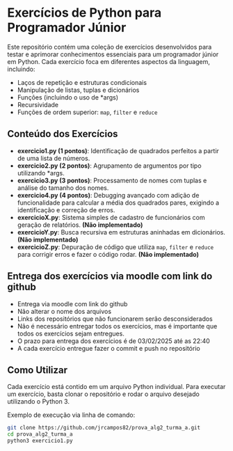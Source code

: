 # Exercícios de Python para Programador Júnior

Este repositório contém uma coleção de exercícios desenvolvidos para testar e aprimorar conhecimentos essenciais para um programador júnior em Python. Cada exercício foca em diferentes aspectos da linguagem, incluindo:

- Laços de repetição e estruturas condicionais
- Manipulação de listas, tuplas e dicionários
- Funções (incluindo o uso de *args)
- Recursividade
- Funções de ordem superior: `map`, `filter` e `reduce`

## Conteúdo dos Exercícios

- **exercicio1.py (1 pontos)**: Identificação de quadrados perfeitos a partir de uma lista de números.
- **exercicio2.py (2 pontos)**: Agrupamento de argumentos por tipo utilizando *args.
- **exercicio3.py (3 pontos)**: Processamento de nomes com tuplas e análise do tamanho dos nomes.
- **exercicio4.py (4 pontos)**: Debugging avançado com adição de funcionalidade para calcular a média dos quadrados pares, exigindo a identificação e correção de erros.
- **exercicioX.py**: Sistema simples de cadastro de funcionários com geração de relatórios. **(Não implementado)**
- **exercicioY.py**: Busca recursiva em estruturas aninhadas em dicionários. **(Não implementado)**
- **exercicioZ.py**: Depuração de código que utiliza `map`, `filter` e `reduce` para corrigir erros e fazer o código rodar. **(Não implementado)**

## Entrega dos exercícios via moodle com link do github

- Entrega via moodle com link do github
- Não alterar o nome dos arquivos
- Links dos repositórios que não funcionarem serão desconsiderados
- Não é necessário entregar todos os exercícios, mas é importante que todos os exercícios sejam entregues.
- O prazo para entrega dos exercícios é de 03/02/2025 até as 22:40
- A cada exercício entregue fazer o commit e push no repositório


## Como Utilizar

Cada exercício está contido em um arquivo Python individual. Para executar um exercício, basta clonar o repositório e rodar o arquivo desejado utilizando o Python 3.

Exemplo de execução via linha de comando:

```bash
git clone https://github.com/jrcampos82/prova_alg2_turma_a.git
cd prova_alg2_turma_a
python3 exercicio1.py




